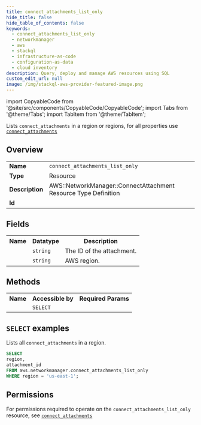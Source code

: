 ```yaml
---
title: connect_attachments_list_only
hide_title: false
hide_table_of_contents: false
keywords:
  - connect_attachments_list_only
  - networkmanager
  - aws
  - stackql
  - infrastructure-as-code
  - configuration-as-data
  - cloud inventory
description: Query, deploy and manage AWS resources using SQL
custom_edit_url: null
image: /img/stackql-aws-provider-featured-image.png
---
```


import CopyableCode from '@site/src/components/CopyableCode/CopyableCode';
import Tabs from '@theme/Tabs';
import TabItem from '@theme/TabItem';

Lists <code>connect_attachments</code> in a region or regions, for all properties use <a href="/services/serviceName/connect_attachments/"><code>connect_attachments</code></a>

## Overview
<table>
<tbody>
<tr><td><b>Name</b></td><td><code>connect_attachments_list_only</code></td></tr>
<tr><td><b>Type</b></td><td>Resource</td></tr>
<tr><td><b>Description</b></td><td>AWS::NetworkManager::ConnectAttachment Resource Type Definition</td></tr>
<tr><td><b>Id</b></td><td><CopyableCode code="aws.networkmanager.connect_attachments_list_only" /></td></tr>
</tbody>
</table>

## Fields
<table>
<tbody>
<tr><th>Name</th><th>Datatype</th><th>Description</th></tr><tr><td><CopyableCode code="attachment_id" /></td><td><code>string</code></td><td>The ID of the attachment.</td></tr>
<tr><td><CopyableCode code="region" /></td><td><code>string</code></td><td>AWS region.</td></tr>
</tbody>
</table>

## Methods

<table>
<tbody>
  <tr>
    <th>Name</th>
    <th>Accessible by</th>
    <th>Required Params</th>
  </tr>
  <tr>
    <td><CopyableCode code="list_resources" /></td>
    <td><code>SELECT</code></td>
    <td><CopyableCode code="region" /></td>
  </tr>
</tbody>
</table>

## `SELECT` examples
Lists all <code>connect_attachments</code> in a region.
```sql
SELECT
region,
attachment_id
FROM aws.networkmanager.connect_attachments_list_only
WHERE region = 'us-east-1';
```


## Permissions

For permissions required to operate on the <code>connect_attachments_list_only</code> resource, see <a href="/services/networkmanager/connect_attachments/#permissions"><code>connect_attachments</code></a>

